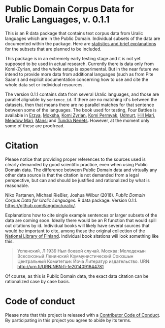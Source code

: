 # Public Domain Corpus Data for Uralic Languages, v. 0.1.1

This is an R data package that contains text corpus data from Uralic languages which are in the Public Domain. Individual subsets of the data are documented within the package. Here are [statistics and brief explanations](https://github.com/langdoc/uralic/blob/master/STATISTICS.md) for the subsets that are planned to be included. 

This package is in an extremely early testing stage and it is not yet supposed to be used in actual research. Currently there is data only from Komi-Zyrian, and the whole setup is experimental. But in the near future we intend to provide more data from additional languages (such as from Pite Saami) and explicit documentation concerning how to use and cite the whole data set or individual resources.

The version 0.1.1 contains data from several Uralic languages, and those are parallel alignable by `sentence_id`. If there are no matching id's between the datasets, then that means there are no parallel matches for that sentence between some of the languages. The book used for testing, Four Battles is available in [Erzya](http://urn.fi/URN:NBN:fi-fe2014082633380), [Moksha](http://urn.fi/URN:NBN:fi-fe2014090944573), [Komi Zyrian](http://urn.fi/URN:NBN:fi-fe2014102045428), [Komi Permyak](http://urn.fi/URN:NBN:fi-fe2014101045137), [Udmurt](http://urn.fi/URN:NBN:fi-fe2014092444879), [Hill Mari](http://urn.fi/URN:NBN:fi-fe2014100345029), [Meadow Mari](http://urn.fi/URN:NBN:fi-fe2014091844781), [Mansi](http://urn.fi/URN:NBN:fi-fe2014090133491) and [Tundra Nenets](http://urn.fi/URN:NBN:fi-fe2014061829330). However, at the moment only some of these are proofread.

# Citation

Please notice that providing proper references to the sources used is clearly demanded by good scientific practice, even when using Public Domain data. The difference between Public Domain data and virtually any other data source is that the citation is not demanded from a legal perspective, but can and should be justified and rationalized by what is reasonable.

Niko Partanen, Michael Rießler, Joshua Wilbur (2018). *Public Domain Corpus Data for Uralic Languages.* R data package. Version 0.1.1. https://github.com/langdoc/uralic/.

Explanations how to cite single example sentences or larger subsets of the data are coming soon. Ideally there would be an R function that would spill out citations by id. Individual books will likely have several sources that would be important to cite, among these the original collection of the [National Library of Finland](https://fennougrica.kansalliskirjasto.fi/). Individual book sitations will look something like this.

> Успенский, Л 1939 Ныл боевой случай. Москва: Молодежын Всесоюзный Ленинский Коммунистический Союзшын Центральный Комитетше: Йоча Литератур издательство. URN: http://urn.fi/URN:NBN:fi-fe2014091844781

Of course, as this is Public Domain data, the exact data citation can be rationalized case by case basis.

# Code of conduct

Please note that this project is released with a [Contributor Code of Conduct](CONDUCT.md). By participating in this project you agree to abide by its terms.
